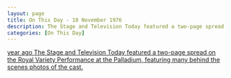 ```yaml
---
layout: page
title: On This Day - 18 November 1976
description: The Stage and Television Today featured a two-page spread on the Royal Variety Performance at the Palladium, featuring many behind the scenes photos of the cast.
categories: [On This Day]
---
```


[<span id="age1"></span> year ago The Stage and Television Today featured a two-page spread on the Royal Variety Performance at the Palladium, featuring many behind the scenes photos of the cast.](/the%20stage%20and%20television%20today/1976/11/18/the-stage-and-television-today.html)

<style>
body > header > div > nav > div > a:nth-child(5) {
  width: 100%;
  height: 100%;
  animation: pulse 0.5s 5;
}

@keyframes pulse {
  0% {
    background-color: #f00;
  }
  100% {
    background-color: #fff;
  }
}
</style>

<!-- Script for calculating number of years ago -->
<script>
var dob = '19761118';
var year = Number(dob.substr(0, 4));
var month = Number(dob.substr(4, 2)) - 1;
var day = Number(dob.substr(6, 2));
var today = new Date();
var age1 = today.getFullYear() - year;
if (today.getMonth() < month || (today.getMonth() == month && today.getDate() < day)) {
age1--;
}
document.getElementById("age1").innerHTML=age1;
</script>

